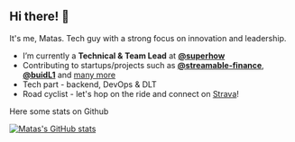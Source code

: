 ## Hi there! 👋

It's me, Matas. Tech guy with a strong focus on innovation and leadership.

- I’m currently a **Technical & Team Lead** at **[@superhow](https://superhow.com/)**
- Contributing to startups/projects such as **[@streamable-finance](https://github.com/streamable-finance)**, **[@buidL1](https://github.com/buidlone)** and [many more](https://www.superhow.com/case-studies)
- Tech part - backend, DevOps & DLT
- Road cyclist - let's hop on the ride and connect on [Strava](https://www.strava.com/athletes/66007799)!




Here some stats on Github

[![Matas's GitHub stats](https://github-stats-git-main-matasvosylius-projects.vercel.app/api?username=matasvosylius&hide=stars&&include_all_commits=true&show=reviews&theme=dark#gh-dark-mode-only)](https://github.com/matasvosylius/github-stats)

